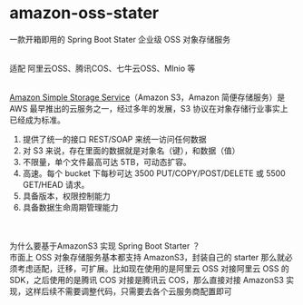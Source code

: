 # amazon-oss-stater

一款开箱即用的 Spring Boot Stater 企业级 OSS 对象存储服务

<br/>
适配 阿里云OSS、腾讯COS、七牛云OSS、MInio 等

<br/>
<br/>

[Amazon Simple Storage Service](https://docs.aws.amazon.com/zh_cn/AmazonS3/latest/userguide/Welcome.html )（Amazon S3，Amazon 简便存储服务）是 AWS 最早推出的云服务之一，经过多年的发展，S3 协议在对象存储行业事实上已经成为标准。

1. 提供了统一的接口 REST/SOAP 来统一访问任何数据
2. 对 S3 来说，存在里面的数据就是对象名（键），和数据（值）
3. 不限量，单个文件最高可达 5TB，可动态扩容。
3. 高速。每个 bucket 下每秒可达 3500 PUT/COPY/POST/DELETE 或 5500 GET/HEAD 请求。
4. 具备版本，权限控制能力
5. 具备数据生命周期管理能力

<br/>
<br/>
为什么要基于AmazonS3 实现 Spring Boot Starter ？
<br/>
市面上 OSS 对象存储服务基本都支持 AmazonS3，封装自己的 starter 那么就必须考虑适配，迁移，可扩展。比如现在使用的是阿里云 OSS 对接阿里云 OSS 的 SDK，之后使用的是腾讯 COS 对接是腾讯云 COS，那么直接对接 AmazonS3 实现，这样后续不需要调整代码，只需要去各个云服务商配置即可
